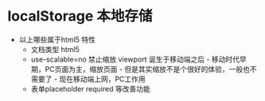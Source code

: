 # localStorage 本地存储

- 以上哪些属于html5 特性
  - <!DOCTYPE html> 文档类型 html5
  - <meta name="viewport" ccontent="width=device-width, initial-scale=1, user-scalable=no, viewport-fit=cover">
    use-scalable=no 禁止缩放
    viewport 诞生于移动端之后
    - 移动时代早期，PC页面为主，缩放页面
    - 但是其实缩放不是个很好的体验，一般也不需要了
    - 现在移动端上网，PC工作用 
  - 表单placeholder required 等改善功能
    